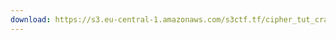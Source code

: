 ```yaml
---
download: https://s3.eu-central-1.amazonaws.com/s3ctf.tf/cipher_tut_crackme_3b_exdec_acidcool178.zip
---
```

